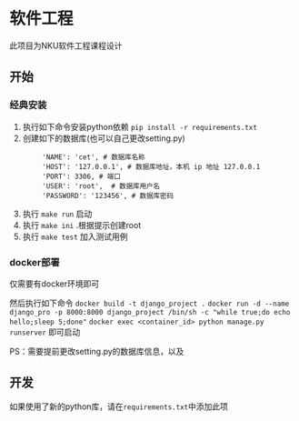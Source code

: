# 软件工程
此项目为NKU软件工程课程设计

## 开始
### 经典安装
1. 执行如下命令安装python依赖
`pip install -r requirements.txt`
2. 创建如下的数据库(也可以自己更改setting.py)
```
        'NAME': 'cet', # 数据库名称
        'HOST': '127.0.0.1', # 数据库地址，本机 ip 地址 127.0.0.1 
        'PORT': 3306, # 端口 
        'USER': 'root',  # 数据库用户名
        'PASSWORD': '123456', # 数据库密码
```
3. 执行 `make run` 启动
4. 执行 `make ini` .根据提示创建root
5. 执行 `make test` 加入测试用例


### docker部署
仅需要有docker环境即可

然后执行如下命令
`docker build -t django_project .`
`docker run -d --name django_pro -p 8000:8000 django_project /bin/sh -c "while true;do echo hello;sleep 5;done"`
`docker exec <container_id> python manage.py runserver`
即可启动

PS：需要提前更改setting.py的数据库信息，以及
## 开发
如果使用了新的python库，请在`requirements.txt`中添加此项